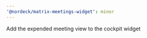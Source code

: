 ```yaml
---
'@nordeck/matrix-meetings-widget': minor
---
```


Add the expended meeting view to the cockpit widget
